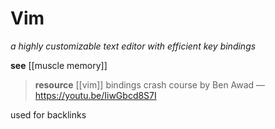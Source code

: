 # Vim

_a highly customizable text editor with efficient key bindings_

**see** [[muscle memory]]

> **resource** [[vim]] bindings crash course by Ben Awad &mdash; <https://youtu.be/IiwGbcd8S7I>

used for backlinks
